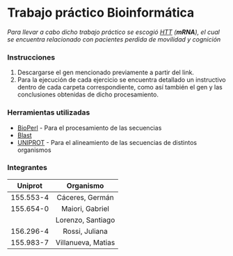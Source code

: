 # Trabajo práctico Bioinformática

_Para llevar a cabo dicho trabajo práctico se escogió [HTT](https://www.ncbi.nlm.nih.gov/nuccore/NM_001388492.1) (**mRNA**), el cual se encuentra relacionado con pacientes perdida de movilidad y cognición_

### Instrucciones

1. Descargarse el gen mencionado previamente a partir del link.
2. Para la ejecución de cada ejercicio se encuentra detallado un instructivo dentro de cada carpeta correspondiente, como así también el gen y las conclusiones obtenidas de dicho procesamiento.

### Herramientas utilizadas

-   [BioPerl](https://bioperl.org/) - Para el procesamiento de las secuencias
-   [Blast](https://blast.ncbi.nlm.nih.gov/Blast.cgi?CMD=Web&PAGE_TYPE=BlastDocs&DOC_TYPE=Download)
-   [UNIPROT](https://www.uniprot.org) - Para el alineamiento de las secuencias de distintos organismos


### Integrantes 

| Uniprot | Organismo|
|:---:|:---:|
| 155.553-4 | Cáceres, Germán |
| 155.654-0 | Maiori, Gabriel |
|  | Lorenzo, Santiago |
| 156.296-4 | Rossi, Juliana |
| 155.983-7 | Villanueva, Matias |
